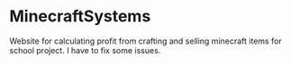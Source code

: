 # MinecraftSystems
Website for calculating profit from crafting and selling minecraft items for school project.
I have to fix some issues.
